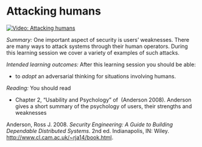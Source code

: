 # Attacking humans
[![Video: Attacking 
humans](https://img.youtube.com/vi/8rS462NDtXo/hqdefault.jpg)](https://youtu.be/8rS462NDtXo) 

*Summary:* One important aspect of security is users’ weaknesses. There
are many ways to attack systems through their human operators. During
this learning session we cover a variety of examples of such attacks.

*Intended learning outcomes:* After this learning session you should be
able:

-   to *adopt* an adversarial thinking for situations involving humans.

*Reading:* You should read

-   Chapter 2, “Usability and Psychology” of  (Anderson 2008). Anderson
    gives a short summary of the psychology of users, their strengths
    and weaknesses

Anderson, Ross J. 2008. *Security Engineering: A Guide to Building
Dependable Distributed Systems*. 2nd ed. Indianapolis, IN: Wiley.
<http://www.cl.cam.ac.uk/~rja14/book.html>.
